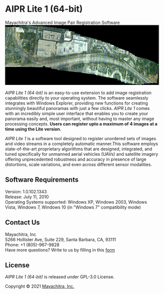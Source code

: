# AIPR Lite 1 (64-bit)

Mayachitra's Advanced Image Pair Registration Software
![Alt Text](Long-Beach-01-b.gif)

_AIPR Lite 1 (64-bit)_ is an easy-to-use extension to add image registration capabilities directly to your operating system. The software seamlessly integrates with Windows Explorer, providing new functions for creating stunningly beautiful panoramas with just a few clicks. _AIPR Lite 1_ comes with an incredibly simple user interface that enables you to create your panorama easily and, most important, without having to master any image processing concepts. **Users can register upto a maximum of 4 images at a time using the Lite version.** <br />

_AIPR Lite 1_ is a software tool designed to register unordered sets of images and video streams in a completely automatic manner.This software employs state-of-the-art proprietary algorithms that are designed, integrated, and tuned specifically for unmanned aerial vehicles (UAVs) and satellite imagery offering unprecedented robustness and accuracy in presence of large distortions, scale variations, and even across different sensor modalities.

## Software Requirements

Version: 1.0.102.1343 <br />
Release: July 11, 2010 <br />
Operating Systems supported: Windows XP, Windows 2003, Windows Vista, Windows 7, Windows 10 (in "Windows 7" compatibility mode)

## Contact Us

Mayachitra, Inc <br />
5266 Hollister Ave, Suite 229, Santa Barbara, CA, 93111 <br />
Phone: +1 (805)-967-9828 <br />
Have more questions? Write to us by filling in this <a href="https://mayachitra.com/#contact-us">form</a>

## License

_AIPR Lite 1 (64-bit)_ is released under GPL-3.0 License.

Copyright © 2021 [Mayachitra, Inc.](https://mayachitra.com/)



